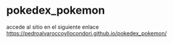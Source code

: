 # pokedex_pokemon

accede al sitio en el siguiente enlace   https://pedroalvaroccoyllocondori.github.io/pokedex_pokemon/

